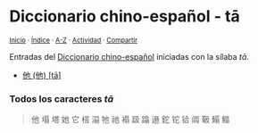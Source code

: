 # Diccionario chino-español - tā
<sup>[Inicio](../index.md) · [Índice](../indices/chino-espanol.md#sílaba-ta) · [A-Z](../indices/alfabetico.md) · [Actividad](../indices/actividad.md) · [Compartir](https://x.com/intent/tweet?text=Entradas%20del%20Diccionario%20chino-espa%C3%B1ol%20iniciadas%20en%20%C2%ABt%C4%81%C2%BB.%0A%E2%86%92%20https%3A%2F%2Fjucardus.github.io%2Findices%2Fchino-espanol-ta1.html%0A%0A%23chn_espnl_jucardus%20%23indcs_jucardus%0A%40jucardus)</sup>

Entradas del [Diccionario chino-español](../indices/chino-espanol.md#sílaba-ta) iniciadas con la sílaba _tā_.

* [他 (他) [tā]](../contenido/t/a/1/ta1-20182.md)

### Todos los caracteres _tā_

> 他 塌 塔 她 它 榙 溻 牠 祂 褟 趿 蹹 遢 鉈 铊 铪 阘 靸 鰨 鳎
